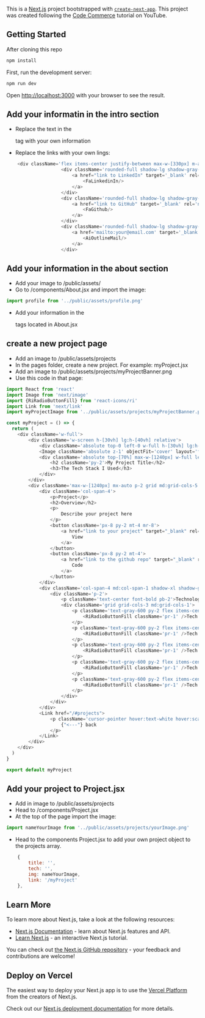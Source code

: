 This is a [Next.js](https://nextjs.org/) project bootstrapped with [`create-next-app`](https://github.com/vercel/next.js/tree/canary/packages/create-next-app).  This project was created following the [Code Commerce](https://www.youtube.com/watch?v=CMx51wpd7g4) tutorial on YouTube.

## Getting Started

After cloning this repo

```bash
npm install
```

First, run the development server:

```bash
npm run dev
```

Open [http://localhost:3000](http://localhost:3000) with your browser to see the result.

## Add your informatin in the intro section
- Replace the text in the <p> tag with your own information
- Replace the links with your own lings:

```js
    <div className='flex items-center justify-between max-w-[330px] m-auto py-4'>
                    <div className='rounded-full shadow-lg shadow-gray-500 p-3 cursor-pointer hover:scale-110 ease-in duration-200'>
                        <a href="link to LinkedIn" target='_blank' rel='noreferrer'>
                            <FaLinkedinIn/>
                        </a>
                    </div>
                    <div className='rounded-full shadow-lg shadow-gray-500 p-3 cursor-pointer hover:scale-110 ease-in duration-200'>
                        <a href="link to GitHub" target='_blank' rel='noreferrer'>
                            <FaGithub/>
                        </a>
                    </div>
                    <div className='rounded-full shadow-lg shadow-gray-500 p-3 cursor-pointer hover:scale-110 ease-in duration-200'>
                        <a href='mailto:your@email.com' target='_blank' rel='noreferrer'>
                            <AiOutlineMail/>
                        </a>
                    </div>
```


## Add your information in the about section
- Add your image to /public/assets/
- Go to /components/About.jsx and import the image:

```js
import profile from '../public/assets/profile.png'
```
- Add your information in the <p> tags located in About.jsx

## create a new project page
- Add an image to /public/assets/projects
- In the pages folder, create a new project. For example: myProject.jsx
- Add an image to /public/assets/projects/myProjectBanner.png
- Use this code in that page:

```js
import React from 'react'
import Image from 'next/image'
import {RiRadioButtonFill} from 'react-icons/ri'
import Link from 'next/link'
import myProjectImage from '../public/assets/projects/myProjectBanner.png'

const myProject = () => {
  return (
    <div className='w-full'>
        <div className='w-screen h-[30vh] lg:h-[40vh] relative'>
            <div className='absolute top-0 left-0 w-full h-[30vh] lg:h-[40vh] bg-black/80 z-10' />
            <Image className='absolute z-1' objectFit='cover' layout='fill' src={myProjectImage} alt='/' />
            <div className='absolute top-[70%] max-w-[1240px] w-full left-[50%] right-[50%] translate-x-[-50%] translate-y-[-50%] text-white z-10 p-2'>
                <h2 className='py-2'>My Project Title</h2>
                <h3>The Tech Stack I Used</h3>
            </div>
        </div>
        <div className='max-w-[1240px] mx-auto p-2 grid md:grid-cols-5 gap-8 pt-8'>
            <div className='col-span-4'>
                <p>Project</p>
                <h2>Overview</h2>
                <p>
                    Describe your project here
                </p>
                <button className='px-8 py-2 mt-4 mr-8'>
                    <a href="link to your project" target="_blank" rel='noreferrer'>
                        View
                    </a>
                </button>
                <button className='px-8 py-2 mt-4'>
                    <a href="link to the github repo" target="_blank" rel="noreferrer">
                        Code
                    </a>
                </button>
            </div>
            <div className='col-span-4 md:col-span-1 shadow-xl shadow-gray-600 rounded-xl p-4'>
                <div className='p-2'>
                    <p className='text-center font-bold pb-2'>Technologies</p>
                    <div className='grid grid-cols-3 md:grid-cols-1'>
                        <p className='text-gray-600 py-2 flex items-center'>
                            <RiRadioButtonFill className='pr-1' />Tech 1
                        </p>
                        <p className='text-gray-600 py-2 flex items-center'>
                            <RiRadioButtonFill className='pr-1' />Tech 2
                        </p>
                        <p className='text-gray-600 py-2 flex items-center'>
                            <RiRadioButtonFill className='pr-1' />Tech 3
                        </p>
                        <p className='text-gray-600 py-2 flex items-center'>
                            <RiRadioButtonFill className='pr-1' />Tech 4
                        </p>
                        <p className='text-gray-600 py-2 flex items-center'>
                            <RiRadioButtonFill className='pr-1' />Tech 5
                        </p>
                    </div>
                </div>
            </div>
            <Link href="/#projects">
                <p className='cursor-pointer hover:text-white hover:scale-105 ease-in duration-300'>
                    {"<---"} back
                </p>
            </Link>
        </div>
    </div>
  )
}

export default myProject
```

## Add your project to Project.jsx
- Add in image to /public/assets/projects
- Head to /components/Project.jsx
- At the top of the page import the image:
```js
import nameYourImage from '../public/assets/projects/yourImage.png'
```
- Head to the components Project.jsx to add your own project object to the projects array.

```js
    {
        title: '',
        tech: '',
        img: nameYourImage,
        link: '/myProject'
    },
```

## Learn More

To learn more about Next.js, take a look at the following resources:

- [Next.js Documentation](https://nextjs.org/docs) - learn about Next.js features and API.
- [Learn Next.js](https://nextjs.org/learn) - an interactive Next.js tutorial.

You can check out [the Next.js GitHub repository](https://github.com/vercel/next.js/) - your feedback and contributions are welcome!

## Deploy on Vercel

The easiest way to deploy your Next.js app is to use the [Vercel Platform](https://vercel.com/new?utm_medium=default-template&filter=next.js&utm_source=create-next-app&utm_campaign=create-next-app-readme) from the creators of Next.js.

Check out our [Next.js deployment documentation](https://nextjs.org/docs/deployment) for more details.
